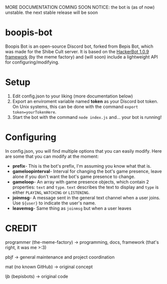 MORE DOCUMENTATION COMING SOON
NOTICE: the bot is (as of now) unstable. the next stable release will be soon

# boopis-bot
Boopis Bot is an open-source Discord bot, forked from Bepis Bot, which was made for the Shibe Cult server. It is based on the [HackerBot 1.0.9 framework](https://github.com/the-meme-factory/hacker-bot) (by the meme factory) and (will soon) include a lightweight API for configuring/modifying.

# Setup
1) Edit config.json to your liking (more documentation below)
2) Export an enviroment variable named **token** as your Discord bot token. On Unix systems, this can be done with the command `export token=yourTokenHere`.
3) Start the bot with the command `node index.js` and... your bot is running!

# Configuring
In config.json, you will find multiple options that you can easily modify. Here are some that you can modify at the moment:
* **prefix**- This is the bot's prefix, I'm assuming you know what that is.
* **gameloopinterval**- Interval for changing the bot's game presence, leave alone if you don't want the bot's game presence to change.
* **gameloop**- An array with game presence objects, which contain 2 properties: `text` and `type`. `text` describes the text to display and `type` is either `PLAYING`, `WATCHING` or `LISTENING`.
* **joinmsg**- A message sent in the general text channel when a user joins. Use `${user}` to indicate the user's name.
* **leavemsg**- Same thing as `joinmsg` but when a user leaves

# CREDIT

programmer (the-meme-factory) -> programming, docs, framework (that's right, it was me >:3)

pbjf -> general maintenance and project coordination

mat (no known GitHub) -> original concept

ljb (bepisbots) -> original code
